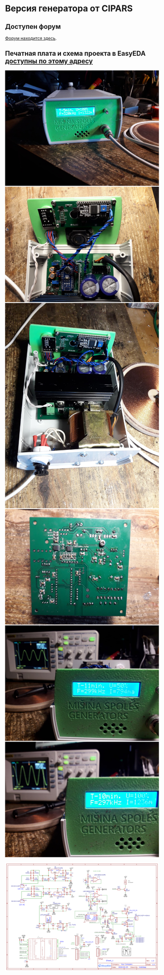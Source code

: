 # Версия генератора от CIPARS 

## Доступен форум
[Форум находится здесь](https://forum.arduino.ru/t/generator-dlya-katushki-mishina).

## Печатная плата и схема проекта в EasyEDA [доступны по этому адресу](https://oshwlab.com/indulisap/mpgsp-cipars-2)
![](20240225_162744.jpg?raw=true)
![](20240225_162934.jpg?raw=true)
![](20240225_163111.jpg?raw=true)
![](20240225_163145.jpg?raw=true)
![](20240225_175301.jpg?raw=true)
![](20240225_175326.jpg?raw=true)

![](Schematic_schem.sch-3_2024-02-26.png?raw=true)
